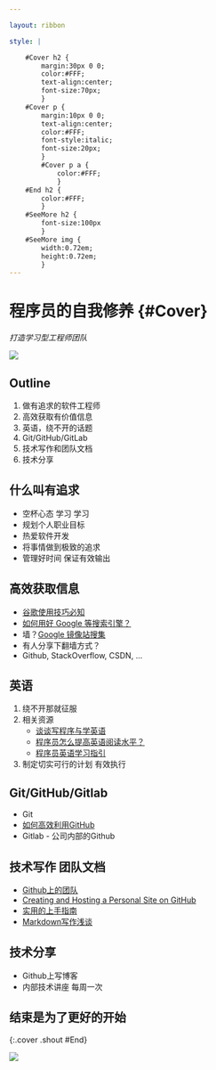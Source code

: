 ```yaml
---

layout: ribbon

style: |

    #Cover h2 {
        margin:30px 0 0;
        color:#FFF;
        text-align:center;
        font-size:70px;
        }
    #Cover p {
        margin:10px 0 0;
        text-align:center;
        color:#FFF;
        font-style:italic;
        font-size:20px;
        }
        #Cover p a {
            color:#FFF;
            }
    #End h2 {
        color:#FFF;
        }
    #SeeMore h2 {
        font-size:100px
        }
    #SeeMore img {
        width:0.72em;
        height:0.72em;
        }
---
```


# 程序员的自我修养 {#Cover}

*打造学习型工程师团队*

![](pictures/cover.jpg)
<!-- photo by John Carey, fiftyfootshadows.net -->


## Outline

1. 做有追求的软件工程师
2. 高效获取有价值信息
3. 英语，绕不开的话题
4. Git/GitHub/GitLab
5. 技术写作和团队文档
6. 技术分享


## 什么叫有追求

* 空杯心态 学习 学习
* 规划个人职业目标
* 热爱软件开发 
* 将事情做到极致的追求
* 管理好时间 保证有效输出

## 高效获取信息

* [谷歌使用技巧必知](http://weibo.com/ttarticle/p/show?id=2309403936460112813381)
* [如何用好 Google 等搜索引擎？](https://www.zhihu.com/question/20161362)
* 墙？[Google 镜像站搜集](http://www.itechzero.com/google-mirror-sites-collect.html)
* 有人分享下翻墙方式？
* Github, StackOverflow, CSDN, ...

## 英语

1. 绕不开那就征服
2. 相关资源
    - [谈谈写程序与学英语](http://happypeter.github.io/on-english-and-prog.html)
    - [程序员怎么提高英语阅读水平？](https://www.zhihu.com/question/20306040)
    - [程序员英语学习指引](http://zh.lucida.me/blog/english-for-programmers/)
3. 制定切实可行的计划 有效执行

## Git/GitHub/Gitlab

* Git
* [如何高效利用GitHub](http://www.yangzhiping.com/tech/github.html)
* Gitlab - 公司内部的Github

## 技术写作 团队文档

* [Github上的团队](https://github.com/Real-YouInnov)
* [Creating and Hosting a Personal Site on GitHub](http://jmcglone.com/guides/github-pages/)
* [实用的上手指南](https://github.com/cinowu/gitskills/blob/master/jekyll-use.md)
* [Markdown写作浅谈](http://www.jianshu.com/p/PpDNMG)

## 技术分享

* Github上写博客
* 内部技术讲座 每周一次

## 结束是为了更好的开始
{:.cover .shout #End}

![](pictures/picture.jpg)
<!-- photo by John Carey, fiftyfootshadows.net -->
